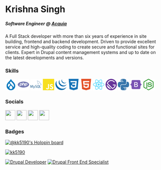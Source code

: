 # Krishna Singh

##### Software Engineer @ [Acquia](https://www.acquia.com/)

A Full Stack developer with more than six years of experience in site building, frontend and backend development. Driven to provide excellent service and high-quality coding to create secure and functional sites for clients. Expert in Drupal content management systems and up to date on the latest developments and versions.

### Skills

<p align="left">
<a href="https://drupal.org/" target="_blank" rel="noreferrer"><img src="https://raw.githubusercontent.com/kk5190/SimpleIconsWithColor/main/drupal.svg" width="36" height="36" alt="Drupal" /></a>
<a href="https://www.php.net/" target="_blank" rel="noreferrer"><img src="https://raw.githubusercontent.com/kk5190/SimpleIconsWithColor/main/php.svg" width="36" height="36" alt="PHP" /></a>
<a href="https://www.mysql.com/" target="_blank" rel="noreferrer"><img src="https://raw.githubusercontent.com/kk5190/SimpleIconsWithColor/main/mysql.svg" width="36" height="36" alt="MySQL" /></a>
<a href="https://developer.mozilla.org/en-US/docs/Web/JavaScript" target="_blank" rel="noreferrer"><img src="https://raw.githubusercontent.com/kk5190/SimpleIconsWithColor/main/javascript.svg" width="36" height="36" alt="JavaScript" /></a>
<a href="https://jquery.com/" target="_blank" rel="noreferrer"><img src="https://raw.githubusercontent.com/kk5190/SimpleIconsWithColor/main/jquery.svg" width="36" height="36" alt="JQuery" /></a>
<a href="https://www.w3.org/TR/CSS/#css" target="_blank" rel="noreferrer"><img src="https://raw.githubusercontent.com/kk5190/SimpleIconsWithColor/main/css3.svg" width="36" height="36" alt="CSS3" /></a>
<a href="https://developer.mozilla.org/en-US/docs/Glossary/HTML5" target="_blank" rel="noreferrer"><img src="https://raw.githubusercontent.com/kk5190/SimpleIconsWithColor/main/html5.svg" width="36" height="36" alt="HTML5" /></a>
<a href="https://reactjs.org/" target="_blank" rel="noreferrer"><img src="https://raw.githubusercontent.com/kk5190/SimpleIconsWithColor/main/react.svg" width="36" height="36" alt="React" /></a>
<a href="https://www.gatsbyjs.com/" target="_blank" rel="noreferrer"><img src="https://raw.githubusercontent.com/kk5190/SimpleIconsWithColor/main/gatsbyjs.svg" width="36" height="36" alt="Gatsby" /></a>
<a href="https://www.python.org/" target="_blank" rel="noreferrer"><img src="https://raw.githubusercontent.com/kk5190/SimpleIconsWithColor/main/python.svg" width="36" height="36" alt="Python" /></a>
<a href="https://getbootstrap.com/" target="_blank" rel="noreferrer"><img src="https://raw.githubusercontent.com/kk5190/SimpleIconsWithColor/main/bootstrap.svg" width="36" height="36" alt="Bootstrap" /></a>
<a href="https://nodejs.org/en/" target="_blank" rel="noreferrer"><img src="https://raw.githubusercontent.com/kk5190/SimpleIconsWithColor/main/nodedotjs.svg" width="36" height="36" alt="NodeJS" /></a>
</p>


### Socials

<p align="left"> <a href="https://www.github.com/kk5190" target="_blank" rel="noreferrer"><img src="https://raw.githubusercontent.com/danielcranney/readme-generator/main/public/icons/socials/github.svg" width="32" height="32" /></a> <a href="https://www.linkedin.com/in/krishnaksingh" target="_blank" rel="noreferrer"><img src="https://raw.githubusercontent.com/danielcranney/readme-generator/main/public/icons/socials/linkedin.svg" width="32" height="32" /></a> <a href="http://www.medium.com/@hakkk99" target="_blank" rel="noreferrer"><img src="https://raw.githubusercontent.com/danielcranney/readme-generator/main/public/icons/socials/medium.svg" width="32" height="32" /></a> <a href="https://www.twitter.com/krrishnaksingh" target="_blank" rel="noreferrer"><img src="https://raw.githubusercontent.com/danielcranney/readme-generator/main/public/icons/socials/twitter.svg" width="32" height="32" /></a></p>

### Badges

[![@kk5190's Holopin board](https://holopin.io/api/user/board?user=kk5190)](https://holopin.io/@kk5190)

<p align="left"> <a href="https://github.com/ryo-ma/github-profile-trophy"><img src="https://github-profile-trophy.vercel.app/?username=kk5190" alt="kk5190" /></a> </p>

<p align="left">
<a href="https://certification.acquia.com/user/16696" target="_blank" rel="noreferrer"><img src="https://certification.acquia.com/sites/default/files/images/badges/Developer%20%28Drupal%209%29_0.png" alt="Drupal Developer" /></a>
<a href="https://certification.acquia.com/user/16696" target="_blank" rel="noreferrer"><img src="https://certification.acquia.com/sites/default/files/images/badges/Front%20End%20Specialist%20%28Drupal%209%29.png" alt="Drupal Front End Specialist" /></a>
</p>
